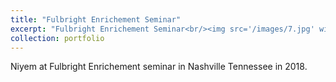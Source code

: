 ```yaml
---
title: "Fulbright Enrichement Seminar"
excerpt: "Fulbright Enrichement Seminar<br/><img src='/images/7.jpg' width='300' ><img src='/images/9.jpg' width='400' >"
collection: portfolio
---
```



Niyem at Fulbright Enrichement seminar in Nashville Tennessee in 2018. 
